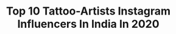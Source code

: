 ---
title: Top 10 Tattoo-Artists Instagram Influencers In India In 2020
description: >-
  Find top tattoo-artists Instagram influencers in India in 2020. Most popular hashtags: #tattoo #love #art #artist.
platform: Instagram
profiles:
  - username: "ektatattooart"
    fullname: >-
      Ekta vaishnav
    location: "India"
    followers: 21820
    engagement: 427
    commentsToLikes: 0.015090
    id: ck5cciwayhg420i11psz1q3ym
    verified: false
    hashtags: "#rangs, #colourfastival, #coronaeffect, #tattooforlove"
  - username: "shyamli"
    fullname: >-
      Art Burr Panda
    location: "India"
    followers: 11153
    engagement: 719
    commentsToLikes: 0.013654
    id: ck15qf0z52iz20i19ppeal5p1
    verified: false
    hashtags: "#artpanda, #devilztattooznewdelhi, #wolftattoo, #existence"
  - username: "artistgill"
    fullname: >-
      Artist Gill Tattooz
    location: "India"
    followers: 237343
    engagement: 821
    commentsToLikes: 0.006355
    id: ck8t7pet9hk0d0j78ha0dbqje
    verified: false
    hashtags: "#bestfriend, #inked, #23march1931, #father"
  - username: "manjeettattooz"
    fullname: >-
      Manjeet Singh
    location: "India"
    followers: 39344
    engagement: 527
    commentsToLikes: 0.012885
    id: ck14gj6hu5hqt0i1988v06z2p
    verified: false
    hashtags: "#mother, #grandmothertattoo, #grandmother, #tattooindelhi"
  - username: "nains_tattoos"
    fullname: >-
      Naina Jain
    location: "India"
    followers: 73830
    engagement: 111
    commentsToLikes: 0.005807
    id: ck14jj2v6klyx0i19e8o2h4jv
    verified: false
    hashtags: "#fashion, #instadaily, #bodyartwork, #besttattoostudio"
  - username: "atul_k98"
    fullname: >-
      ATUL SAHU
    location: "India"
    followers: 2157
    engagement: 1227
    commentsToLikes: 0.103650
    id: ck5pwblasm1v80i1157ky4m6p
    verified: false
    hashtags: "#photooftheday, #smile, #instahealth, #active"
  - username: "abhay_calligraphy"
    fullname: >-
      Abhay Pratap Singh Rathoud
    location: "India"
    followers: 37169
    engagement: 426
    commentsToLikes: 0.024841
    id: ck6twqhmytiho0j71pmhtymh9
    verified: false
    hashtags: "#covid, #gothiccalligraphy, #calligrafia, #brushpencalligraphy"
  - username: "styletrends_by_parul"
    fullname: >-
      Parul goyal
    location: "India"
    followers: 28711
    engagement: 122
    commentsToLikes: 0.027131
    id: ck14kygbpryfq0i196t1am0vn
    verified: false
    hashtags: "#offensivememes, #wallpapers, #bracelets, #womenempowerment"
  - username: "inkpatch"
    fullname: >-
      Mykel
    location: "India"
    followers: 9970
    engagement: 710
    commentsToLikes: 0.025916
    id: ck15qf19t2j130i19hwkbg5by
    verified: false
    hashtags: "#tattooartwork, #nature, #traditional, #egomachinesindia"
  - username: "tattoographer"
    fullname: >-
      TATTOOGRAPHER KARAN ~ KING ™️
    location: "India"
    followers: 81663
    engagement: 398
    commentsToLikes: 0.001289
    id: ck8svu8llcpjf0j785x6v9vng
    verified: true
    hashtags: "#solotraveller, #most, #wolf, #mountains"
---